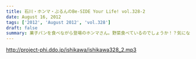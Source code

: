 ```yaml
---
title: 石川・ホンマ・ぶるんのBe-SIDE Your Life! vol.328-2
date: August 16, 2012
tags: ['2012', 'August 2012', 'vol.328']
draft: false
summary: 菓子パンを食べながら登場のホンマさん。野菜食べているのでしょうか！？気になる食生活！ＮＡＭＡＥ
---
```


http://project-phi.ddo.jp/ishikawa/ishikawa328_2.mp3